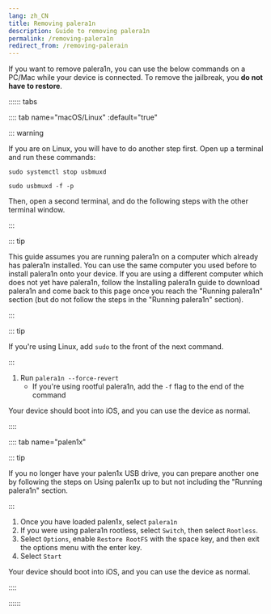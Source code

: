 ```yaml
---
lang: zh_CN
title: Removing palera1n
description: Guide to removing palera1n
permalink: /removing-palera1n
redirect_from: /removing-palerain
---
```


If you want to remove palera1n, you can use the below commands on a PC/Mac while your device is connected. To remove the jailbreak, you **do not have to restore**.

:::::: tabs

:::: tab name="macOS/Linux" :default="true"

::: warning

If you are on Linux, you will have to do another step first. Open up a terminal and run these commands:

`sudo systemctl stop usbmuxd`

`sudo usbmuxd -f -p`

Then, open a second terminal, and do the following steps with the other terminal window.

:::

::: tip

This guide assumes you are running palera1n on a computer which already has palera1n installed. You can use the same computer you used before to install palera1n onto your device. If you are using a different computer which does not yet have palera1n, follow the <router-link to="/installing-palera1n">Installing palera1n</router-link> guide to download palera1n and come back to this page once you reach the "Running palera1n" section (but do not follow the steps in the "Running palera1n" section).

:::

::: tip

If you're using Linux, add `sudo` to the front of the next command.

:::

1. Run `palera1n --force-revert`
   - If you're using rootful palera1n, add the `-f` flag to the end of the command

Your device should boot into iOS, and you can use the device as normal.

::::

:::: tab name="palen1x"

::: tip

If you no longer have your palen1x USB drive, you can prepare another one by following the steps on <router-link to="/using-palen1x">Using palen1x</router-link> up to but not including the "Running palera1n" section.

:::
1. Once you have loaded palen1x, select `palera1n`
1. If you were using palera1n rootless, select `Switch`, then select `Rootless`.
1. Select `Options`, enable `Restore RootFS` with the space key, and then exit the options menu with the enter key. 
1. Select `Start`

Your device should boot into iOS, and you can use the device as normal.

::::

::::::
